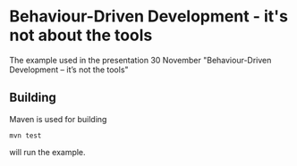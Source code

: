 # Behaviour-Driven Development - it's not about the tools

The example used in the presentation 30 November "Behaviour-Driven Development – it’s not the tools"

## Building

Maven is used for building

    mvn test
    
will run the example.